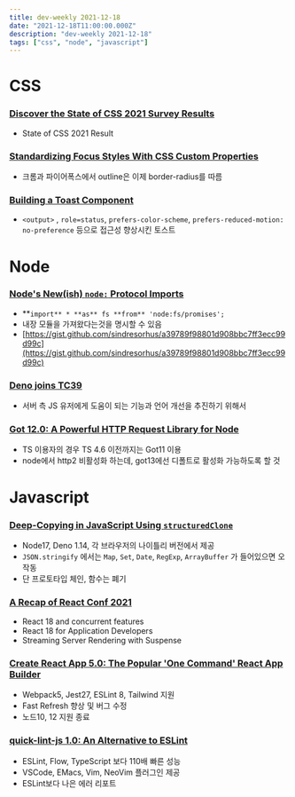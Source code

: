 ```yaml
---
title: dev-weekly 2021-12-18
date: "2021-12-18T11:00:00.000Z"
description: "dev-weekly 2021-12-18"
tags: ["css", "node", "javascript"]
---
```


# CSS

### [Discover the State of CSS 2021 Survey Results](https://2021.stateofcss.com/ko-KR/)

- State of CSS 2021 Result

### **[Standardizing Focus Styles With CSS Custom Properties](https://css-tricks.com/standardizing-focus-styles-with-css-custom-properties/)**

- 크롬과 파이어폭스에서 outline은 이제 border-radius를 따름

### **[Building a Toast Component](https://web.dev/building-a-toast-component)**

- `<output>` , `role=status`, `prefers-color-scheme`, `prefers-reduced-motion: no-preference` 등으로 접근성 향상시킨 토스트

# Node

### **[Node's New(ish) `node:` Protocol Imports](https://2ality.com/2021/12/node-protocol-imports.html)**

- **`import** * **as** fs **from** 'node:fs/promises';`
- 내장 모듈을 가져왔다는것을 명시할 수 있음
- [https://gist.github.com/sindresorhus/a39789f98801d908bbc7ff3ecc99d99c](https://gist.github.com/sindresorhus/a39789f98801d908bbc7ff3ecc99d99c)

### **[Deno joins TC39](https://deno.com/blog/deno-joins-tc39)**

- 서버 측 JS 유저에게 도움이 되는 기능과 언어 개선을 추진하기 위해서

### **[Got 12.0: A Powerful HTTP Request Library for Node](https://github.com/sindresorhus/got/releases)**

- TS 이용자의 경우 TS 4.6 이전까지는 Got11 이용
- node에서 http2 비활성화 하는데, got13에선 디폴트로 활성화 가능하도록 할 것

# Javascript

### **[Deep-Copying in JavaScript Using `structuredClone`](https://web.dev/structured-clone/)**

- Node17, Deno 1.14, 각 브라우저의 나이틀리 버전에서 제공
- `JSON.stringify` 에서는 `Map`, `Set`, `Date`, `RegExp`, `ArrayBuffer` 가 들어있으면 오작동
- 단 프로토타입 체인, 함수는 폐기

### **[A Recap of React Conf 2021](https://reactjs.org/blog/2021/12/17/react-conf-2021-recap.html)**

- React 18 and concurrent features
- React 18 for Application Developers
- Streaming Server Rendering with Suspense

### **[Create React App 5.0: The Popular 'One Command' React App Builder](https://github.com/facebook/create-react-app/releases/tag/v5.0.0)**

- Webpack5, Jest27, ESLint 8, Tailwind 지원
- Fast Refresh 향상 및 버그 수정
- 노드10, 12 지원 종료

### **[quick-lint-js 1.0: An Alternative to ESLint](https://quick-lint-js.com/blog/version-1.0/)**

- ESLint, Flow, TypeScript 보다 110배 빠른 성능
- VSCode, EMacs, Vim, NeoVim 플러그인 제공
- ESLint보다 나은 에러 리포트